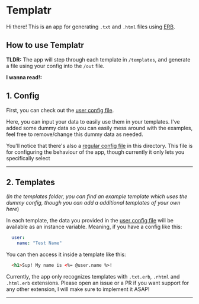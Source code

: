 # Templatr

Hi there! This is an app for generating `.txt` and `.html` files using [ERB]("https://docs.ruby-lang.org/en/2.3.0/ERB.html").

## How to use Templatr

**TLDR:**
The app will step through each template in `/templates`, and generate a file using your config into the `/out` file.

**I wanna read!:**
## 1. Config
First, you can check out the [user config file]("/config/user_config.yml").

Here, you can input your data to easily use them in your templates.
I've added some dummy data so you can easily mess around with the examples, feel free to remove/change this dummy data as needed.

You'll notice that there's also a [regular config file]("/config/confi.yml") in this directory.
This file is for configuring the behaviour of the app, though currently it only lets you specifically select

-----

## 2. Templates
*(In the templates folder, you can find an example template which uses the dummy config, though you can add a additional templates of your own here*)

In each template, the data you provided in the [user config file]("/config/user_config.yml") will be available as an instance variable.
Meaning, if you have a config like this:
```yaml
  user:
    name: "Test Name"
```
You can then access it inside a template like this:
```html
  <h1>Sup! My name is <%= @user.name %>!
```

Currently, the app only recognizes templates with `.txt.erb`, `.rhtml` and `.html.erb` extensions.
Please open an issue or a PR if you want support for any other extension, I will make sure to implement it ASAP!

-----
